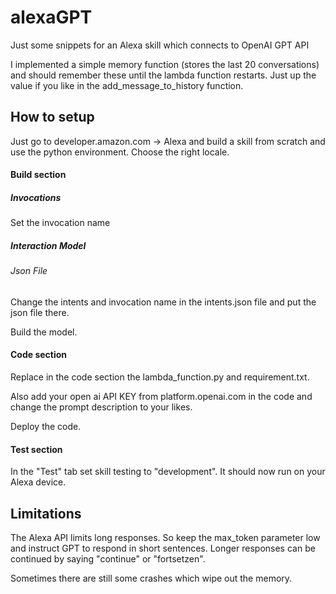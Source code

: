 # alexaGPT

Just some snippets for an Alexa skill which connects to OpenAI GPT API

I implemented a simple memory function (stores the last 20 conversations) and should remember these until the lambda function restarts. Just up the value if you like in the add_message_to_history function.

## How to setup

Just go to developer.amazon.com -> Alexa and build a skill from scratch and use the python environment. Choose the right locale. 
#### Build section

##### Invocations
Set the invocation name 

##### Interaction Model
###### Json File
Change the intents and invocation name in the intents.json file and put the json file there. 

Build the model.

#### Code section
Replace in the code section the lambda_function.py and requirement.txt.

Also add your open ai API KEY from platform.openai.com in the code and change the prompt description to your likes.

Deploy the code.

#### Test section
In the "Test" tab set skill testing to "development". It should now run on your Alexa device.

## Limitations
The Alexa API limits long responses. So keep the max_token parameter low and instruct GPT to respond in short sentences. Longer responses can be continued by saying "continue" or "fortsetzen". 

Sometimes there are still some crashes which wipe out the memory. 

